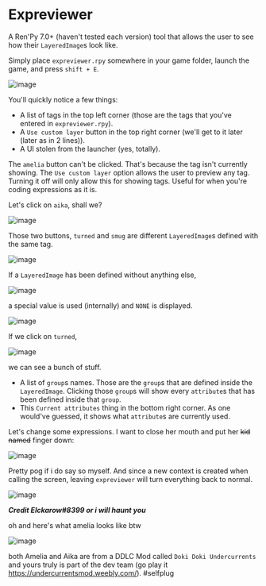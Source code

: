 # Expreviewer
A Ren'Py 7.0+ (haven't tested each version) tool that allows the user to see how their `LayeredImage`s look like.

Simply place `expreviewer.rpy` somewhere in your game folder, launch the game, and press `shift + E`.

![image](https://github.com/Elckarow/Expreviewer/assets/101005497/bbc9ca50-685a-4d5d-aeeb-7ebfdf2a39c2)


You'll quickly notice a few things:

* A list of tags in the top left corner (those are the tags that you've entered in `expreviewer.rpy`).
* A `Use custom layer` button in the top right corner (we'll get to it later (later as in 2 lines)).
* A UI stolen from the launcher (yes, totally).

The `amelia` button can't be clicked. That's because the tag isn't currently showing. The `Use custom layer` option allows the user to preview any tag. Turning it off will only allow this for showing tags. Useful for when you're coding expressions as it is.

Let's click on `aika`, shall we?

![image](https://github.com/Elckarow/Expreviewer/assets/101005497/ed18de8f-2987-4764-9344-977a4ac2f3d1)

Those two buttons, `turned` and `smug` are different `LayeredImage`s defined with the same tag.

![image](https://github.com/Elckarow/Expreviewer/assets/101005497/567913fb-69f7-49dd-b754-d9ee0a72090b)

If a `LayeredImage` has been defined without anything else,

![image](https://github.com/Elckarow/Expreviewer/assets/101005497/0c4c18c5-9f0a-4a2c-975a-685436f1a257)

a special value is used (internally) and `NONE` is displayed.

![image](https://github.com/Elckarow/Expreviewer/assets/101005497/f5606709-b423-48fa-8313-3b2febdde2fc)

If we click on `turned`,

![image](https://github.com/Elckarow/Expreviewer/assets/101005497/ed58c6d6-3d58-44aa-b36f-4794d3ef16ff)

we can see a bunch of stuff.

* A list of `group`s names. Those are the `group`s that are defined inside the `LayeredImage`. Clicking those `group`s will show every `attribute`s that has been defined inside that `group`.
* This `Current attributes` thing in the bottom right corner. As one would've guessed, it shows what `attribute`s are currently used.

Let's change some expressions. I want to close her mouth and put her ~~kid named~~ finger down:

![image](https://github.com/Elckarow/Expreviewer/assets/101005497/11dd7b18-800c-4d68-a91b-dd4d49729807)

Pretty pog if i do say so myself.
And since a new context is created when calling the screen, leaving `expreviewer` will turn everything back to normal.

![image](https://github.com/Elckarow/Expreviewer/assets/101005497/dcd5bf6d-a5c6-45d6-8303-df286c7c584f)

**_Credit Elckarow#8399 or i will haunt you_**

oh and here's what amelia looks like btw

![image](https://github.com/Elckarow/Expreviewer/assets/101005497/d86e38e9-8700-411e-b60a-b0148c69c85a)

both Amelia and Aika are from a DDLC Mod called `Doki Doki Undercurrents` and yours truly is part of the dev team (go play it https://undercurrentsmod.weebly.com/). \#selfplug

